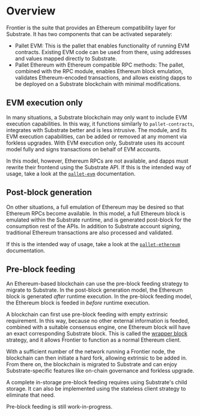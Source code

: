 # Overview

Frontier is the suite that provides an Ethereum compatibility layer for Substrate. It has two components that can be activated separately:

- Pallet EVM:
  This is the pallet that enables functionality of running EVM contracts.
  Existing EVM code can be used from there, using addresses and values mapped directly to Substrate.
- Pallet Ethereum with Ethereum compatible RPC methods:
  The pallet, combined with the RPC module, enables Ethereum block emulation, validates Ethereum-encoded transactions,
  and allows existing dapps to be deployed on a Substrate blockchain with minimal modifications.

## EVM execution only

In many situations, a Substrate blockchain may only want to include EVM execution capabilities.
In this way, it functions similarly to `pallet-contracts`, integrates with Substrate better and is less intrusive.
The module, and its EVM execution capabilities, can be added or removed at any moment via forkless upgrades.
With EVM execution only, Substrate uses its account model fully and signs transactions on behalf of EVM accounts.

In this model, however, Ethereum RPCs are not available, and dapps must rewrite their frontend using the Substrate API.
If this is the intended way of usage, take a look at the [`pallet-evm`](../frame/evm/README.md) documentation.

## Post-block generation

On other situations, a full emulation of Ethereum may be desired so that Ethereum RPCs become available.
In this model, a full Ethereum block is emulated within the Substrate runtime, and is generated post-block for the consumption rest of the APIs.
In addition to Substrate account signing, traditional Ethereum transactions are also processed and validated.

If this is the intended way of usage, take a look at the [`pallet-ethereum`](../frame/ethereum/README.md) documentation.

## Pre-block feeding

An Ethereum-based blockchain can use the pre-block feeding strategy to migrate to Substrate.
In the post-block generation model, the Ethereum block is generated *after* runtime execution.
In the pre-block feeding model, the Ethereum block is feeded in *before* runtime execution.

A blockchain can first use pre-block feeding with empty extrinsic requirement.
In this way, because no other external information is feeded, combined with a suitable consensus engine, one Ethereum block will have an exact corresponding Substrate block.
This is called the [wrapper block](https://corepaper.org/substrate/wrapper/) strategy, and it allows Frontier to function as a normal Ethereum client.

With a sufficient number of the network running a Frontier node, the blockchain can then initiate a hard fork, allowing extrinsic to be added in.
From there on, the blockchain is migrated to Substrate and can enjoy Substrate-specific features like on-chain governance and forkless upgrade.

A complete in-storage pre-block feeding requires using Substrate's child storage.
It can also be implemented using the stateless client strategy to eliminate that need.

Pre-block feeding is still work-in-progress.
